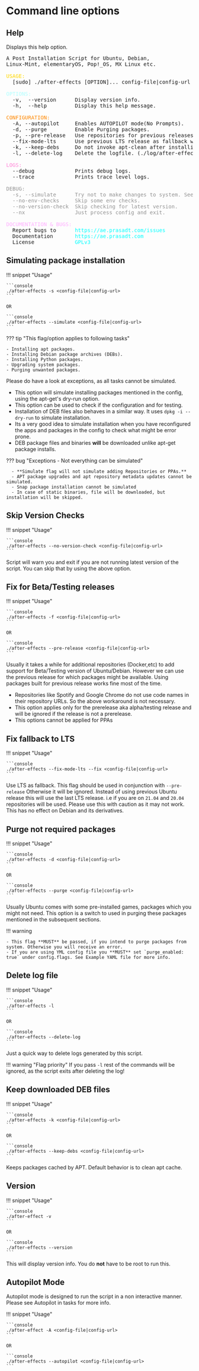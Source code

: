 # Command line options

## Help

Displays this help option.

<pre>A Post Installation Script for Ubuntu, Debian,
Linux-Mint, elementaryOS, Pop!_OS, MX Linux etc.

<font color="#FFD700">USAGE: </font>
  [sudo] ./after-effects [OPTION]... config-file|config-url

<font color="#AFFFFF">OPTIONS:</font>
  -v,  --version      Display version info.
  -h,  --help         Display this help message.

<font color="#FF8700">CONFIGURATION:</font>
  -A, --autopilot     Enables AUTOPILOT mode(No Prompts).
  -d, --purge         Enable Purging packages.
  -p, --pre-release   Use repositories for previous releases.
  --fix-mode-lts      Use previous LTS release as fallback when using --pre-release
  -k, --keep-debs     Do not invoke apt-clean after installing packages.
  -l, --delete-log    Delete the logfile. (./log/after-effects.log)

<font color="#FF87D7">LOGS:</font>
  --debug             Prints debug logs.
  --trace             Prints trace level logs.

<font color="#949494">DEBUG:</font>
<font color="#949494">  -s, --simulate      Try not to make changes to system. See Docs for limitaions!</font>
<font color="#949494">  --no-env-checks     Skip some env checks.</font>
<font color="#949494">  --no-version-check  Skip checking for latest version.</font>
<font color="#949494">  --nx                Just process config and exit.</font>

<font color="#FFAFFF">DOCUMENTATION &amp; BUGS: </font>
  Report bugs to      <font color="#00FFFF">https://ae.prasadt.com/issues</font>
  Documentation       <font color="#00FFFF">https://ae.prasadt.com</font>
  License             <font color="#00FFFF">GPLv3</font>
</pre>

## Simulating package installation

!!! snippet "Usage"

    ```console
    ./after-effects -s <config-file|config-url>
    ```

    OR

    ```console
    ./after-effects --simulate <config-file|config-url>
    ```

??? tip "This flag/option applies to following tasks"

    - Installing apt packages.
    - Installing Debian package archives (DEBs).
    - Installing Python packages.
    - Upgrading system packages.
    - Purging unwanted packages.

Please do have a look at exceptions, as all tasks cannot be simulated.

- This option will simulate installing packages mentioned in the config, using the apt-get's dry-run option.
- This option can be used to check if the configuration and for testing.
- Installation of DEB files also behaves in a similar way. It uses `dpkg -i --dry-run` to simulate installation.
- Its a very good idea to simulate installation when you have reconfigured the apps and packages in the config to check what might be error prone.
- DEB package files and binaries **will** be downloaded unlike apt-get package installs.

??? bug "Exceptions - Not everything can be simulated"

      - **Simulate flag will not simulate adding Repositories or PPAs.**
      - APT package upgrades and apt repository metadata updates cannot be simulated.
      - Snap package installation cannot be simulated
      - In case of static binaries, file will be downloaded, but installation will be skipped.

## Skip Version Checks

!!! snippet "Usage"

    ```console
    ./after-effects --no-version-check <config-file|config-url>
    ```

Script will warn you and exit if you are not running latest version of the script. You can skip that by using the above option.


## Fix for Beta/Testing releases

!!! snippet "Usage"

    ```console
    ./after-effects -f <config-file|config-url>
    ```

    OR

    ```console
    ./after-effects --pre-release <config-file|config-url>
    ```

Usually it takes a while for additional repositories (Docker,etc) to add support for Beta/Testing version of Ubuntu/Debian. However we can use the previous release for which packages might be available. Using packages built for previous release works fine most of the time.

- Repositories like Spotify and Google Chrome do not use code names in their repository URLs. So the above workaround is not necessary.
- This option applies only for the prerelease aka alpha/testing release and will be ignored if the release is not a prerelease.
- This options cannot be applied for PPAs

## Fix fallback to LTS

!!! snippet "Usage"

    ```console
    ./after-effects --fix-mode-lts --fix <config-file|config-url>
    ```

Use LTS as fallback. This flag should be used in conjunction with `--pre-release` Otherwise it will be ignored. Instead of using previous Ubuntu release this will use the last LTS release. i.e if you are on `21.04` and `20.04` repositories will be used. Please use this with caution as it may not work. This has no effect on Debian and its derivatives.


## Purge not required packages

!!! snippet "Usage"

    ```console
    ./after-effects -d <config-file|config-url>
    ```

    OR

    ```console
    ./after-effects --purge <config-file|config-url>
    ```

Usually Ubuntu comes with some pre-installed games, packages which you might not need. This option is a switch to used in purging these packages mentioned in the subsequent sections.

!!! warning

    - This flag **MUST** be passed, if you intend to purge packages from system. Otherwise you will receive an error.
    - If you are using YML config file you **MUST** set `purge_enabled: true` under config.flags. See Example YAML file for more info.

## Delete log file

!!! snippet "Usage"

    ```console
    ./after-effects -l
    ```

    OR

    ```console
    ./after-effects --delete-log
    ```

Just a quick way to delete logs generated by this script.

!!! warning "Flag priority"
    If you pass `-l` rest of the commands will be ignored, as the script exits after deleting the log!

## Keep downloaded DEB files

!!! snippet "Usage"

    ```console
    ./after-effects -k <config-file|config-url>
    ```

    OR

    ```console
    ./after-effects --keep-debs <config-file|config-url>
    ```

Keeps packages cached by APT. Default behavior is to clean apt cache.

## Version

!!! snippet "Usage"

    ```console
    ./after-effect -v
    ```

    OR

    ```console
    ./after-effects --version
    ```

This will display version info. You do **not** have to be root to run this.

## Autopilot Mode

Autopilot mode is designed to run the script in a non interactive manner. Please see Autopilot in tasks for more info.

!!! snippet "Usage"

    ```console
    ./after-effect -A <config-file|config-url>
    ```

    OR

    ```console
    ./after-effects --autopilot <config-file|config-url>
    ```
